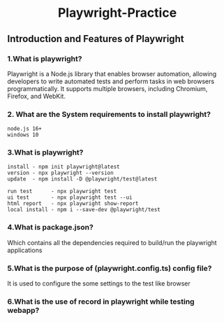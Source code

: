 # <p align="center">Playwright-Practice</p>

## Introduction and Features of Playwright

### 1.What is playwright?
Playwright is a Node.js library that enables browser automation, allowing developers to write automated tests and perform tasks in web browsers programmatically. It supports multiple browsers, including Chromium, Firefox, and WebKit.
### 2. What are the System requirements to install playwright?
	node.js 16+
	windows 10
### 3.What is playwright?
	install - npm init playwright@latest
	version - npx playwright --version
	update  - npm install -D @playwright/test@latest
			
	run test      - npx playwright test		
	ui test       - npx playwright test --ui		
	html report   - npx playwright show-report
	local install - npm i --save-dev @playwright/test


### 4.What is package.json?
Which contains all the dependencies required to build/run the playwright applications

### 5.What is the purpose of (playwright.config.ts) config file?
It is used to configure the some settings to the test like browser

### 6.What is the use of record in playwright while testing webapp?
